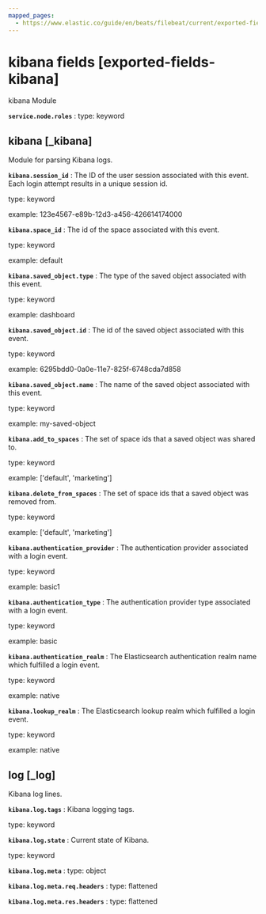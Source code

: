 ```yaml
---
mapped_pages:
  - https://www.elastic.co/guide/en/beats/filebeat/current/exported-fields-kibana.html
---
```


<!-- This file is generated! See scripts/generate_fields_docs.py -->

# kibana fields [exported-fields-kibana]

kibana Module

**`service.node.roles`**
:   type: keyword


## kibana [_kibana]

Module for parsing Kibana logs.

**`kibana.session_id`**
:   The ID of the user session associated with this event. Each login attempt results in a unique session id.

type: keyword

example: 123e4567-e89b-12d3-a456-426614174000


**`kibana.space_id`**
:   The id of the space associated with this event.

type: keyword

example: default


**`kibana.saved_object.type`**
:   The type of the saved object associated with this event.

type: keyword

example: dashboard


**`kibana.saved_object.id`**
:   The id of the saved object associated with this event.

type: keyword

example: 6295bdd0-0a0e-11e7-825f-6748cda7d858


**`kibana.saved_object.name`**
:   The name of the saved object associated with this event.

type: keyword

example: my-saved-object


**`kibana.add_to_spaces`**
:   The set of space ids that a saved object was shared to.

type: keyword

example: ['default', 'marketing']


**`kibana.delete_from_spaces`**
:   The set of space ids that a saved object was removed from.

type: keyword

example: ['default', 'marketing']


**`kibana.authentication_provider`**
:   The authentication provider associated with a login event.

type: keyword

example: basic1


**`kibana.authentication_type`**
:   The authentication provider type associated with a login event.

type: keyword

example: basic


**`kibana.authentication_realm`**
:   The Elasticsearch authentication realm name which fulfilled a login event.

type: keyword

example: native


**`kibana.lookup_realm`**
:   The Elasticsearch lookup realm which fulfilled a login event.

type: keyword

example: native


## log [_log]

Kibana log lines.

**`kibana.log.tags`**
:   Kibana logging tags.

type: keyword


**`kibana.log.state`**
:   Current state of Kibana.

type: keyword


**`kibana.log.meta`**
:   type: object


**`kibana.log.meta.req.headers`**
:   type: flattened


**`kibana.log.meta.res.headers`**
:   type: flattened


